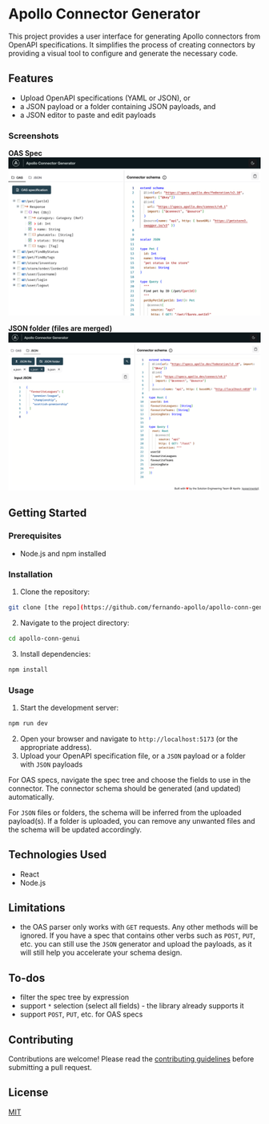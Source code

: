 # Apollo Connector Generator

This project provides a user interface for generating Apollo connectors from OpenAPI specifications. It simplifies the process of creating connectors by providing a visual tool to configure and generate the necessary code.

## Features

- Upload OpenAPI specifications (YAML or JSON), or
- a JSON payload or a folder containing JSON payloads, and
- a JSON editor to paste and edit payloads

### Screenshots

**OAS Spec**
![Apollo Connector Generator Screenshot](./docs/screenshot.png)

**JSON folder (files are merged)**
![Apollo Connector Generator Screenshot](./docs/screenshot-json.png)

## Getting Started

### Prerequisites

- Node.js and npm installed

### Installation

1. Clone the repository:

  ```bash
  git clone [the repo](https://github.com/fernando-apollo/apollo-conn-genui)
  ```

2. Navigate to the project directory:

  ```bash
  cd apollo-conn-genui
  ```

3. Install dependencies:

  ```bash
  npm install
  ```

### Usage

1. Start the development server:

  ```bash
  npm run dev
  ```

2. Open your browser and navigate to `http://localhost:5173` (or the appropriate address).
3. Upload your OpenAPI specification file, or a `JSON` payload or a folder with `JSON` payloads

For OAS specs, navigate the spec tree and choose the fields to use in the connector. The connector schema should be generated (and updated) automatically.

For `JSON` files or folders, the schema will be inferred from the uploaded payload(s). If a folder is uploaded, you can remove any unwanted files and the schema will be updated accordingly.

## Technologies Used

- React
- Node.js

## Limitations

- the OAS parser only works with `GET` requests. Any other methods will be ignored. If you have a spec that contains other verbs such as `POST`, `PUT`, etc. you can still use the `JSON` generator and upload the payloads, as it will still help you accelerate your schema design.

## To-dos

- filter the spec tree by expression
- support `*` selection (select all fields) - the library already supports it
- support `POST`, `PUT`, etc. for OAS specs

## Contributing

Contributions are welcome! Please read the [contributing guidelines](CONTRIBUTING.md) before submitting a pull request.

## License

[MIT](LICENSE)
